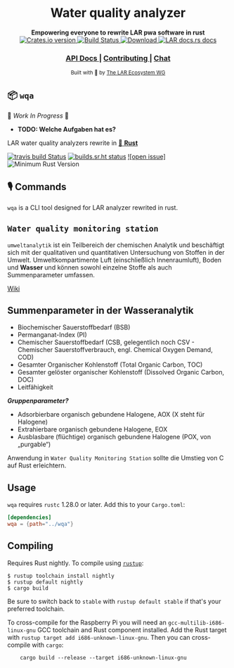 

<h1 align="center">Water quality analyzer</h1>
<div align="center">
 <strong>
   Empowering everyone to rewrite LAR pwa software in rust
 </strong>
</div>

<div align="center">
  <!-- Crates version -->
  <a href="https://crates.io/crates/wqa">
    <img src="https://img.shields.io/crates/v/wqa.svg?style=flat-square"
    alt="Crates.io version" />
  </a>
  <!-- Build Status -->
  <a href="https://travis-ci.org/lar-rs/wqa">
    <img src="https://travis-ci.com/lar-rs/wqa.svg?branch=master"
      alt="Build Status" />
  </a>
  <!-- Downloads -->
  <a href="https://crates.io/crates/wqa">
    <img src="https://img.shields.io/crates/d/wqa.svg?style=flat-square"
      alt="Download" />
  </a>
  <!-- docs.rs docs -->
  <a href="https://docs.rs.lar.de/wqa">
    <img src="https://img.shields.io/badge/docs-latest-blue.svg?style=flat-square"
      alt="LAR docs.rs docs" />
  </a>
</div>

<div align="center">
  <h3>
    <a href="https://docs.rs.lar.de/wqa">
      API Docs
    </a>
    <span> | </span>
    <a href="https://github.com/rustasync/wqa/blob/master/.github/CONTRIBUTING.md">
      Contributing
    </a>
    <span> | </span>
    <a href="https://lar.zulipchat.com/">
      Chat
    </a>
  </h3>
</div>

<div align="center">
  <sub>Built with 🌊 by <a href="https://github.com/lar-rs">The LAR Ecosystem WG</a>
</div>


## 📦 `wqa`

🚧 _Work In Progress_ 🚧

* **TODO: Welche Aufgaben hat es?**

LAR water quality analyzers rewrite in [🦀 **Rust**](https://github.com/lar-rs/wqa)

[![travis build Status](https://travis-ci.com/lar-rs/edinburgh.svg?branch=master)](https://travis-ci.com/lar-rs/wqa)
[![builds.sr.ht status](https://builds.sr.ht/~asmolkov/wqa/.build.yml.svg)](https://builds.sr.ht/~asmolkov/wqa/.build.yml?)
[![open issue]][issue]
![Minimum Rust Version][min-rust-badge]

## 🎙️ Commands

`wqa` is a CLI tool designed for LAR analyzer rewrited in rust.

<!-- Server on tide [creating 🌊 web-server .deb binary with rust](https://gi.net.in/posts/creating-web-server-deb-binary-with-rust/) -->

## `Water quality monitoring station`

 `umweltanalytik` ist ein Teilbereich der chemischen Analytik und beschäftigt sich mit der qualitativen und quantitativen Untersuchung von Stoffen in der Umwelt. Umweltkompartimente Luft (einschließlich Innenraumluft), Boden und **Wasser** und können sowohl einzelne Stoffe als auch Summenparameter umfassen.

[Wiki](https://de.wikipedia.org/wiki/Umweltanalytik)

## Summenparameter in der Wasseranalytik

- Biochemischer Sauerstoffbedarf (BSB)
- Permanganat-Index (PI)
- Chemischer Sauerstoffbedarf (CSB, gelegentlich noch CSV - Chemischer Sauerstoffverbrauch, engl. Chemical Oxygen Demand, COD)
- Gesamter Organischer Kohlenstoff (Total Organic Carbon, TOC)
- Gesamter gelöster organischer Kohlenstoff (Dissolved Organic Carbon, DOC)
- Leitfähigkeit

***Gruppenparameter?***

- Adsorbierbare organisch gebundene Halogene, AOX (X steht für Halogene)
- Extrahierbare organisch gebundene Halogene, EOX
- Ausblasbare (flüchtige) organisch gebundene Halogene (POX, von „purgable“)

Anwendung in `Water Quality Monitoring Station` sollte die Umstieg von C auf Rust erleichtern.



## Usage
`wqa` requires `rustc` 1.28.0 or later. Add this to your `Cargo.toml`:

```toml
[dependencies]
wqa = {path="../wqa"}
```

## Compiling

Requires Rust nightly. To compile using [`rustup`](https://rustup.rs/):

```ShellSession
$ rustup toolchain install nightly
$ rustup default nightly
$ cargo build
```

Be sure to switch back to `stable` with `rustup default stable` if that's your preferred toolchain.


To cross-compile for the Raspberry Pi you will need an
`gcc-multilib-i686-linux-gnu` GCC toolchain and Rust component installed. Add the Rust target
with `rustup target add i686-unknown-linux-gnu`. Then you can
cross-compile with `cargo`:

```ShellSession
    cargo build --release --target i686-unknown-linux-gnu
```

<!-- Badges -->
[irc]:          https://webirc.hackint.org/#irc://irc.hackint.org/#lar
[issue]: https://img.shields.io/github/issues/lar-rs/wqa?style=flat-square
[min-rust-badge]: https://img.shields.io/badge/rustc-1.38+-blue.svg

<!-- [irc-img]:      https://img.shields.io/badge/hackint-%23lar-blue.svg -->
<!-- [ui]: https://user-images.githubusercontent.com/383250/59148363-53188c80-8a08-11e9-9b29-9cac56809ee2.png "Automaat UI Example" -->

